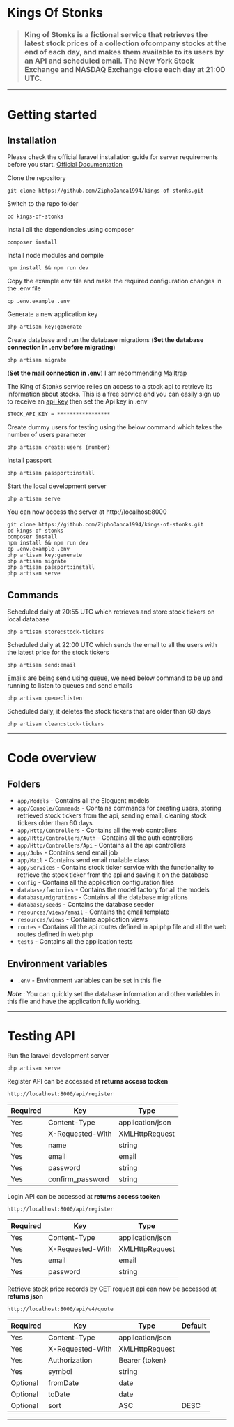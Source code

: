 # Kings Of Stonks

> ### King of Stonks is a fictional service that retrieves the latest stock prices of a collection ofcompany stocks at the end of each day, and makes them available to its users by an API and scheduled email. The New York Stock Exchange and NASDAQ Exchange close each day at 21:00 UTC.

----------

# Getting started

## Installation

Please check the official laravel installation guide for server requirements before you start. [Official Documentation](https://laravel.com/docs/10.x/installation)

Clone the repository

    git clone https://github.com/ZiphoDanca1994/kings-of-stonks.git

Switch to the repo folder

    cd kings-of-stonks

Install all the dependencies using composer

    composer install

Install node modules and compile

    npm install && npm run dev

Copy the example env file and make the required configuration changes in the .env file

    cp .env.example .env

Generate a new application key

    php artisan key:generate

Create database and run the database migrations (**Set the database connection in .env before migrating**)

    php artisan migrate

(**Set the mail connection in .env**) I am recommending [Mailtrap](https://mailtrap.io)

The King of Stonks service relies on access to a stock api to retrieve its information about stocks. This is a free service and you can easily sign up to receive an [api_key](https://site.financialmodelingprep.com) then set the Api key in .env

    STOCK_API_KEY = *****************

Create dummy users for testing using the below command which takes the number of users parameter 

    php artisan create:users {number}

Install passport 

    php artisan passport:install

Start the local development server

    php artisan serve

You can now access the server at http://localhost:8000

```
git clone https://github.com/ZiphoDanca1994/kings-of-stonks.git
cd kings-of-stonks
composer install
npm install && npm run dev
cp .env.example .env
php artisan key:generate
php artisan migrate
php artisan passport:install
php artisan serve
```

## Commands

Scheduled daily at 20:55 UTC which retrieves and store stock tickers on local database

    php artisan store:stock-tickers

Scheduled daily at 22:00 UTC which sends the email to all the users with the latest price for the stock tickers

    php artisan send:email

Emails are being send using queue, we need below command to be up and running to listen to queues and send emails

    php artisan queue:listen

Scheduled daily, it deletes the stock tickers that are older than 60 days

    php artisan clean:stock-tickers

----------

# Code overview

## Folders

- `app/Models` - Contains all the Eloquent models
- `app/Console/Commands` - Contains commands for creating users, storing retrieved stock tickers from the api, sending email, cleaning stock tickers older than 60 days
- `app/Http/Controllers` - Contains all the web controllers
- `app/Http/Controllers/Auth` - Contains all the auth controllers
- `app/Http/Controllers/Api` - Contains all the api controllers
- `app/Jobs` - Contains send email job
- `app/Mail` - Contains send email mailable class
- `app/Services` - Contains stock ticker service with the functionality to retrieve the stock ticker from the api and saving it on the database
- `config` - Contains all the application configuration files
- `database/factories` - Contains the model factory for all the models
- `database/migrations` - Contains all the database migrations
- `database/seeds` - Contains the database seeder
- `resources/views/email` - Contains the email template
- `resources/views` - Contains application views
- `routes` - Contains all the api routes defined in api.php file and all the web routes defined in web.php
- `tests` - Contains all the application tests

## Environment variables

- `.env` - Environment variables can be set in this file

***Note*** : You can quickly set the database information and other variables in this file and have the application fully working.

----------

# Testing API

Run the laravel development server

    php artisan serve

Register API can be accessed at **returns access tocken**

    http://localhost:8000/api/register


| **Required** 	| **Key**              	| **Type**      |
|----------	|------------------	|------------------	|
| Yes      	| Content-Type     	| application/json 	|                 
| Yes      	| X-Requested-With 	| XMLHttpRequest   	|                 
| Yes     	| name        	    | string         	|                 
| Yes       | email       	    | email            	|                 
| Yes       | password       	| string           	|                 
| Yes       | confirm_password  | string           	|

Login API can be accessed at **returns access tocken**

    http://localhost:8000/api/register


| **Required** 	| **Key**              	| **Type**      |
|----------	|------------------	|------------------	|
| Yes      	| Content-Type     	| application/json 	|                 
| Yes      	| X-Requested-With 	| XMLHttpRequest   	|                                
| Yes       | email       	    | email            	|                 
| Yes       | password       	| string           	|                 

Retrieve stock price records by GET request api can now be accessed at **returns json**

    http://localhost:8000/api/v4/quote


| **Required** 	| **Key**              	| **Type**      | **Default** |
|----------	|------------------	|------------------	|-----------------|
| Yes      	| Content-Type     	| application/json 	|                 |
| Yes      	| X-Requested-With 	| XMLHttpRequest   	|                 |
| Yes     	| Authorization    	| Bearer {token}   	|                 |
| Yes     	| symbol        	| string         	|                 |
| Optional  | fromDate       	| date             	|                 |
| Optional  | toDate       	    | date             	|                 |
| Optional  | sort       	    | ASC            	| DESC            |

----------
